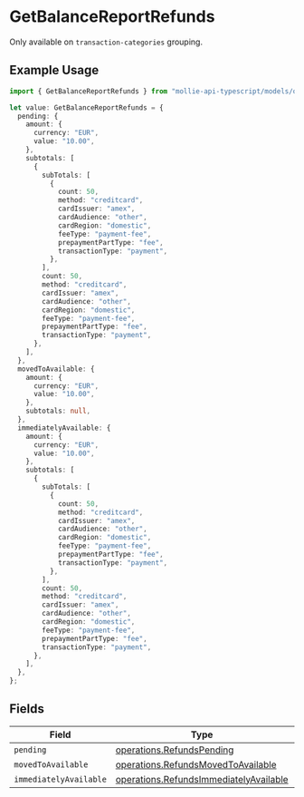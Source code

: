 # GetBalanceReportRefunds

Only available on `transaction-categories` grouping.

## Example Usage

```typescript
import { GetBalanceReportRefunds } from "mollie-api-typescript/models/operations";

let value: GetBalanceReportRefunds = {
  pending: {
    amount: {
      currency: "EUR",
      value: "10.00",
    },
    subtotals: [
      {
        subTotals: [
          {
            count: 50,
            method: "creditcard",
            cardIssuer: "amex",
            cardAudience: "other",
            cardRegion: "domestic",
            feeType: "payment-fee",
            prepaymentPartType: "fee",
            transactionType: "payment",
          },
        ],
        count: 50,
        method: "creditcard",
        cardIssuer: "amex",
        cardAudience: "other",
        cardRegion: "domestic",
        feeType: "payment-fee",
        prepaymentPartType: "fee",
        transactionType: "payment",
      },
    ],
  },
  movedToAvailable: {
    amount: {
      currency: "EUR",
      value: "10.00",
    },
    subtotals: null,
  },
  immediatelyAvailable: {
    amount: {
      currency: "EUR",
      value: "10.00",
    },
    subtotals: [
      {
        subTotals: [
          {
            count: 50,
            method: "creditcard",
            cardIssuer: "amex",
            cardAudience: "other",
            cardRegion: "domestic",
            feeType: "payment-fee",
            prepaymentPartType: "fee",
            transactionType: "payment",
          },
        ],
        count: 50,
        method: "creditcard",
        cardIssuer: "amex",
        cardAudience: "other",
        cardRegion: "domestic",
        feeType: "payment-fee",
        prepaymentPartType: "fee",
        transactionType: "payment",
      },
    ],
  },
};
```

## Fields

| Field                                                                                            | Type                                                                                             | Required                                                                                         | Description                                                                                      |
| ------------------------------------------------------------------------------------------------ | ------------------------------------------------------------------------------------------------ | ------------------------------------------------------------------------------------------------ | ------------------------------------------------------------------------------------------------ |
| `pending`                                                                                        | [operations.RefundsPending](../../models/operations/refundspending.md)                           | :heavy_minus_sign:                                                                               | N/A                                                                                              |
| `movedToAvailable`                                                                               | [operations.RefundsMovedToAvailable](../../models/operations/refundsmovedtoavailable.md)         | :heavy_minus_sign:                                                                               | N/A                                                                                              |
| `immediatelyAvailable`                                                                           | [operations.RefundsImmediatelyAvailable](../../models/operations/refundsimmediatelyavailable.md) | :heavy_minus_sign:                                                                               | N/A                                                                                              |